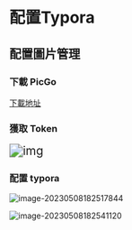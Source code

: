 # 配置Typora 

## 配置圖片管理

### 下載 PicGo

[下載地址](https://github.com/Molunerfinn/PicGo/releases/)

### 獲取 Token

<img src="https://miro.medium.com/v2/resize:fit:630/1*yEK2S_v7_9-hw4XjDHzbGw.jpeg" alt="img" style="zoom:150%;" />

### 配置 typora

![image-20230508182517844](https://raw.githubusercontent.com/roger9491/Typora_note/main/img/image-20230508182517844.png)

![image-20230508182541120](https://raw.githubusercontent.com/roger9491/Typora_note/main/img/image-20230508182541120.png)

